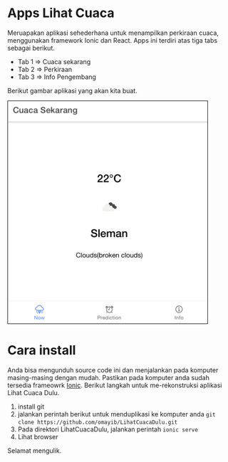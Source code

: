 # Apps Lihat Cuaca
Meruapakan aplikasi sehederhana untuk menampilkan perkiraan cuaca, menggunakan framework Ionic dan React. Apps ini terdiri atas tiga tabs sebagai berikut. 

* Tab 1 => Cuaca sekarang
* Tab 2 => Perkiraan
* Tab 3 => Info Pengembang

Berikut gambar aplikasi yang akan kita buat.

<img src="https://github.com/omayib/LihatCuacaDulu/blob/master/img/tab1.png?raw=true" height="500" style="border: 1px solid black" >

# Cara install
Anda bisa mengunduh source code ini dan menjalankan pada komputer masing-masing dengan mudah. Pastikan pada komputer anda sudah tersedia frameowrk <a href="https://ionicframework.com"> Ionic</a>. Berikut langkah untuk me-rekonstruksi aplikasi Lihat Cuaca Dulu.


1. install git
2. jalankan perintah berikut untuk menduplikasi ke komputer anda
    ```git clone https://github.com/omayib/LihatCuacaDulu.git```
3. Pada direktori LihatCuacaDulu, jalankan perintah
    ```ionic serve```
4. Lihat browser

Selamat mengulik.